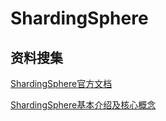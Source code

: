 # ShardingSphere



## 资料搜集

[ShardingSphere官方文档](https://shardingsphere.apache.org/document/legacy/3.x/document/cn/overview/)

[ShardingSphere基本介绍及核心概念](https://blog.csdn.net/Kiven_ch/article/details/119087048?ops_request_misc=%257B%2522request%255Fid%2522%253A%2522169517816016800182128109%2522%252C%2522scm%2522%253A%252220140713.130102334..%2522%257D&request_id=169517816016800182128109&biz_id=0&utm_medium=distribute.pc_search_result.none-task-blog-2~all~sobaiduend~default-2-119087048-null-null.142^v94^insert_down28v1&utm_term=Sharding%20Sphere&spm=1018.2226.3001.4187)
